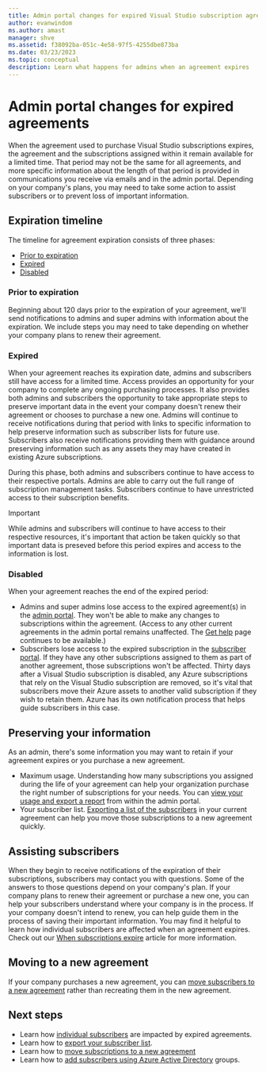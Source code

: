 ```yaml
---
title: Admin portal changes for expired Visual Studio subscription agreements | Microsoft Docs
author: evanwindom
ms.author: amast
manager: shve
ms.assetid: f38092ba-051c-4e58-97f5-4255dbe873ba
ms.date: 03/23/2023
ms.topic: conceptual
description: Learn what happens for admins when an agreement expires
---
```


# Admin portal changes for expired agreements

When the agreement used to purchase Visual Studio subscriptions expires, the agreement and the subscriptions assigned within it remain available for a limited time.  That period may not be the same for all agreements, and more specific information about the length of that period is provided in communications you receive via emails and in the admin portal.  Depending on your company's plans, you may need to take some action to assist subscribers or to prevent loss of important information.

## Expiration timeline

The timeline for agreement expiration consists of three phases:
+ [Prior to expiration](#prior-to-expiration)
+ [Expired](#expired)
+ [Disabled](#disabled)

### Prior to expiration

Beginning about 120 days prior to the expiration of your agreement, we'll send notifications to admins and super admins with information about the expiration.  We include steps you may need to take depending on whether your company plans to renew their agreement. 

### Expired

When your agreement reaches its expiration date, admins and subscribers still have access for a limited time.  Access provides an opportunity for your company to complete any ongoing purchasing processes.  It also provides both admins and subscribers the opportunity to take appropriate steps to preserve important data in the event your company doesn't renew their agreement or chooses to purchase a new one.  Admins will continue to receive notifications during that period with links to specific information to help preserve information such as subscriber lists for future use.  Subscribers also receive notifications providing them with guidance around preserving information such as any assets they may have created in existing Azure subscriptions.  

During this phase, both admins and subscribers continue to have access to their respective portals.  Admins are able to carry out the full range of subscription management tasks.  Subscribers continue to have unrestricted access to their subscription benefits.  

> [!IMPORTANT]
> While admins and subscribers will continue to have access to their respective resources, it's important that action be taken quickly so that important data is preseved before this period expires and access to the information is lost.

### Disabled

When your agreement reaches the end of the expired period:
+ Admins and super admins lose access to the expired agreement(s) in the [admin portal](https://manage.visualstudio.com).  They won't be able to make any changes to subscriptions within the agreement.  (Access to any other current agreements in the admin portal remains unaffected.  The [Get help](https://manage.visualstudio.com/gethelp) page continues to be available.)
+ Subscribers lose access to the expired subscription in the [subscriber portal](https://my.visualstudio.com).  If they have any other subscriptions assigned to them as part of another agreement, those subscriptions won't be affected. Thirty days after a Visual Studio subscription is disabled, any Azure subscriptions that rely on the Visual Studio subscription are removed, so it's vital that subscribers move their Azure assets to another valid subscription if they wish to retain them.  Azure has its own notification process that helps guide subscribers in this case.  

## Preserving your information

As an admin, there's some information you may want to retain if your agreement expires or you purchase a new agreement. 
+ Maximum usage.  Understanding how many subscriptions you assigned during the life of your agreement can help your organization purchase the right number of subscriptions for your needs.  You can [view your usage and export a report](maximum-usage.md) from within the admin portal.  
+ Your subscriber list.  [Exporting a list of the subscribers](exporting-subscriptions.md) in your current agreement can help you move those subscriptions to a new agreement quickly.  

## Assisting subscribers

When they begin to receive notifications of the expiration of their subscriptions, subscribers may contact you with questions.  Some of the answers to those questions depend on your company's plan.  If your company plans to renew their agreement or purchase a new one, you can help your subscribers understand where your company is in the process.  If your company doesn't intend to renew, you can help guide them in the process of saving their important information.  You may find it helpful to learn how individual subscribers are affected when an agreement expires. Check out our [When subscriptions expire](subscription-expiration.md) article for more information. 

## Moving to a new agreement

If your company purchases a new agreement, you can [move subscribers to a new agreement](migrate-subscriptions.md) rather than recreating them in the new agreement.  

## Next steps

+ Learn how [individual subscribers](subscription-expiration.md) are impacted by expired agreements.
+ Learn how to [export your subscriber list](exporting-subscriptions.md).
+ Learn how to [move subscriptions to a new agreement](migrate-subscriptions.md)
+ Learn how to [add subscribers using Azure Active Directory](assign-license-bulk.md#use-azure-active-directory-groups-to-assign-subscriptions) groups.
